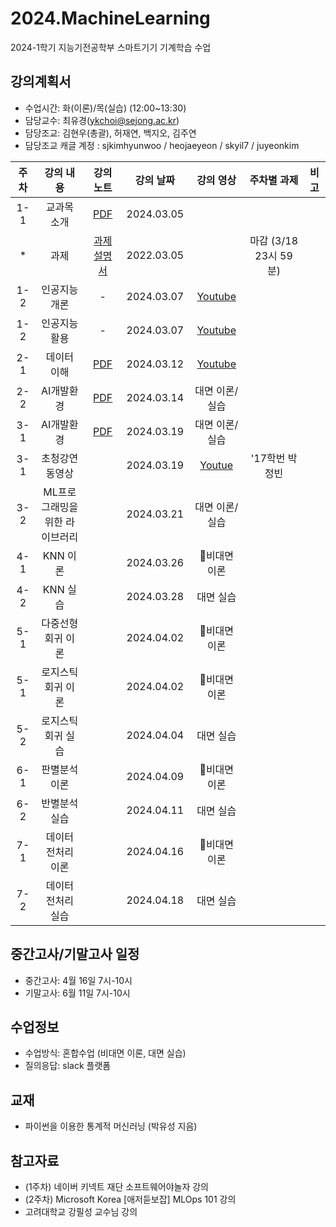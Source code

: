 # 2024.MachineLearning
2024-1학기 지능기전공학부 스마트기기 기계학습 수업


## 강의계획서
- 수업시간: 화(이론)/목(실습) (12:00~13:30) 
- 담당교수: 최유경(ykchoi@sejong.ac.kr)
- 담당조교: 김현우(총괄), 허재연, 백지오, 김주연
- 담당조교 캐글 계정 : sjkimhyunwoo / heojaeyeon / skyil7 / juyeonkim

| 주차 | 강의 내용 | 강의 노트 | 강의 날짜 |  강의 영상 | 주차별 과제 | 비고 | 
|:---:|:---:|:---:|:---:|:---:|:---:|:---:|  
| 1-1 | 교과목 소개  | [PDF](https://github.com/sejongresearch/2024.MachineLearning/blob/main/LectureNote/%5B%E1%84%80%E1%85%B5%E1%84%80%E1%85%A8%E1%84%92%E1%85%B5%E1%86%A8%E1%84%89%E1%85%B3%E1%86%B8%5D%5B1%E1%84%8C%E1%85%AE%E1%84%8E%E1%85%A1%5D%20%E1%84%80%E1%85%AA%E1%84%86%E1%85%A9%E1%86%A8%E1%84%89%E1%85%A9%E1%84%80%E1%85%A2%20(2024).pdf) | 2024.03.05 |  |  |  |
| * | 과제 | [과제설명서](https://github.com/sejongresearch/2024.MachineLearning/blob/main/HW/w1p1.md) | 2022.03.05 |  | 마감 (3/18 23시 59분) |  |
| 1-2 | 인공지능 개론 | - | 2024.03.07 | [Youtube](https://youtu.be/PNs8j_HTn38) |  |  |
| 1-2 | 인공지능 활용 | - | 2024.03.07 | [Youtube](https://youtu.be/Y4y8xE99gH4) |  |  |
| 2-1 | 데이터 이해 | [PDF](https://github.com/sejongresearch/2024.MachineLearning/blob/main/LectureNote/%5B%E1%84%80%E1%85%B5%E1%84%80%E1%85%A8%E1%84%92%E1%85%A1%E1%86%A8%E1%84%89%E1%85%B3%E1%86%B8%5D%5B2%E1%84%8C%E1%85%AE%E1%84%8E%E1%85%A1%5D%20%E1%84%83%E1%85%A6%E1%84%8B%E1%85%B5%E1%84%90%E1%85%A5%E1%84%8B%E1%85%B5%E1%84%92%E1%85%A2%20(2024).pdf)| 2024.03.12 | [Youtube](https://youtu.be/8Slytu_QemE) |  |  |
| 2-2 | AI개발환경 | [PDF](https://github.com/sejongresearch/2024.MachineLearning/blob/main/LectureNote/%5B%E1%84%80%E1%85%B5%E1%84%80%E1%85%A8%E1%84%92%E1%85%B5%E1%86%A8%E1%84%89%E1%85%B3%E1%86%B8%5D%5B2%E1%84%8C%E1%85%AE%E1%84%8E%E1%85%A1-2%5D%20AI%E1%84%80%E1%85%A2%E1%84%87%E1%85%A1%E1%86%AF%E1%84%92%E1%85%AA%E1%86%AB%E1%84%80%E1%85%A7%E1%86%BC%20(2024).pdf) | 2024.03.14 | 대면 이론/실습 |  |  |
| 3-1 | AI개발환경 | [PDF](https://github.com/sejongresearch/2024.MachineLearning/blob/main/LectureNote/%5B%E1%84%80%E1%85%B5%E1%84%80%E1%85%A8%E1%84%92%E1%85%A1%E1%86%A8%E1%84%89%E1%85%B3%E1%86%B8%5D%5B2%E1%84%8C%E1%85%AE%E1%84%8E%E1%85%A1-2%5D%20AI%E1%84%80%E1%85%A2%E1%84%87%E1%85%A1%E1%86%AF%E1%84%92%E1%85%AA%E1%86%AB%E1%84%80%E1%85%A7%E1%86%BC%20(2024)-0319.pdf) | 2024.03.19 | 대면 이론/실습 |  |  |
| 3-1 | 초청강연 동영상 |  | 2024.03.19 | [Youtue](https://www.youtube.com/watch?v=UXipfbzVkMs) | '17학번 박정빈 |  |
| 3-2 | ML프로그래밍을 <br> 위한 라이브러리 |  | 2024.03.21 | 대면 이론/실습 |  |  |
| 4-1 | KNN 이론 |  | 2024.03.26 | 비대면 이론 |  |  |
| 4-2 | KNN 실습 |  | 2024.03.28 |  대면 실습 |  |  |
| 5-1 | 다중선형회귀 이론  |  | 2024.04.02 | 비대면 이론 |  |  |
| 5-1 | 로지스틱회귀 이론  |  | 2024.04.02 | 비대면 이론 |  |  |
| 5-2 | 로지스틱회귀 실습 |  | 2024.04.04 |  대면 실습 |  |  |
| 6-1 | 판별분석 이론  |  | 2024.04.09 | 비대면 이론 |  |  |
| 6-2 | 반별분석 실습 |  | 2024.04.11 |  대면 실습 |  |  |
| 7-1 | 데이터 전처리 이론  |  | 2024.04.16 | 비대면 이론 |  |  |
| 7-2 | 데이터 전처리 실습 |  | 2024.04.18 |  대면 실습 |  |  |




## 중간고사/기말고사 일정
- 중간고사: 4월 16일 7시-10시 
- 기말고사: 6월 11일 7시-10시


## 수업정보
- 수업방식: 혼합수업 (비대면 이론, 대면 실습) 
- 질의응답: slack 플랫폼


## 교재
- 파이썬을 이용한 통계적 머신러닝 (박유성 지음)



## 참고자료
- (1주차) 네이버 키넥트 재단 소프트웨어야놀자 강의
- (2주차) Microsoft Korea [애저듣보잡] MLOps 101 강의
- 고려대학교 강필성 교수님 강의

